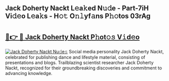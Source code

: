 ## Jack Doherty Nackt L𝚎a𝚔ed N𝚞𝚍e - Part-7iH Vi𝚍𝚎o L𝚎a𝚔s - H𝚘𝚝 O𝚗𝚕yf𝚊ns P𝚑𝚘tos 03rAg

# <h2><a href="http://kf2d24.oniu.top/?m=Jack+Doherty+Nackt">🔗👉 🔴 Jack Doherty Nackt P𝚑ot𝚘𝚜 V𝚒d𝚎o</a></h2>

[![Jack Doherty Nackt Nu𝚍e𝚜](https://i.imgur.com/0qMVB7G.gif)](http://kf2d24.oniu.top/?m=Jack+Doherty+Nackt)
Social media personality Jack Doherty Nackt, celebrated for publishing dance and lifestyle material, consisting of presentations and blogs. Trailblazing scientist researcher Jack Doherty Nackt, recognized for their groundbreaking discoveries and commitment to advancing knowledge.  

